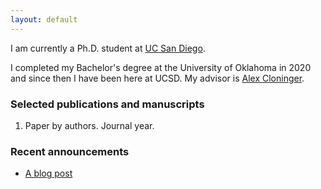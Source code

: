 ```yaml
---
layout: default
---
```


I am currently a Ph.D. student at [UC San Diego](math.ucsd.edu). 

I completed my Bachelor's degree at the University of Oklahoma in 2020 and since then I have been here at UCSD. My advisor is [Alex Cloninger](https://sites.google.com/ucsd.edu/alexandercloninger/home).

### Selected publications and manuscripts

1. Paper by authors. Journal year.

### Recent announcements

* [A blog post](/blog_posts/p001_test.html)